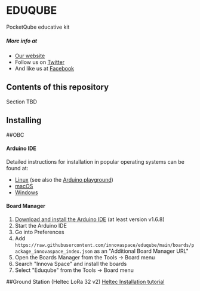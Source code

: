 # EDUQUBE
PocketQube educative kit <br>

##### More info at
-  [Our website](https://www.innova-space.com/)
-  Follow us on [Twitter](https://twitter.com/innova_space)
-  And like us at [Facebook](https://www.facebook.com/innovaspace)

## Contents of this repository
Section TBD

## Installing

##OBC
#### Arduino IDE
Detailed instructions for installation in popular operating systems can be found at:
-  [Linux](https://www.arduino.cc/en/Guide/Linux) (see also the [Arduino playground](https://playground.arduino.cc/Learning/Linux))
-  [macOS](https://www.arduino.cc/en/Guide/MacOSX)
-  [Windows](https://www.arduino.cc/en/Guide/Windows)

#### Board Manager
 1. [Download and install the Arduino IDE](https://www.arduino.cc/en/Main/Software) (at least version v1.6.8)
 2. Start the Arduino IDE
 3. Go into Preferences
 4. Add ``` https://raw.githubusercontent.com/innovaspace/eduqube/main/boards/package_innovaspace_index.json ``` as an "Additional Board Manager URL"
 5. Open the Boards Manager from the Tools -> Board menu
 6. Search "Innova Space" and install the boards
 7. Select "Eduqube" from the Tools -> Board menu

##Ground Station (Heltec LoRa 32 v2)
[Heltec Installation tutorial](https://heltec-automation-docs.readthedocs.io/en/latest/esp32/quick_start.html) 

